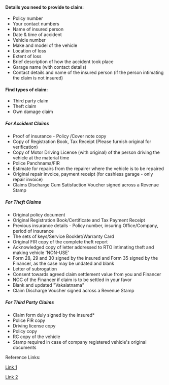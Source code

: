 
#### Details you need to provide to claim:

-	Policy number
-	Your contact numbers
-	Name of insured person
-	Date & time of accident
-	Vehicle number
-	Make and model of the vehicle
-	Location of loss
-	Extent of loss
-	Brief description of how the accident took place
-	Garage name (with contact details)
-	Contact details and name of the insured person (if the person intimating the claim is not insured)


#### Find types of claim:
  * Third party claim
  * Theft claim
  * Own damage claim
##### For Accident Claims
-	Proof of insurance - Policy /Cover note copy
-	Copy of Registration Book, Tax Receipt (Please furnish original for verification)
-	Copy of Motor Driving License (with original) of the person driving the vehicle at the material time
-	Police Panchnama/FIR
-	Estimate for repairs from the repairer where the vehicle is to be repaired
-	Original repair invoice, payment receipt (for cashless garage - only repair invoice)
-	Claims Discharge Cum Satisfaction Voucher signed across a Revenue Stamp
##### For Theft Claims
-	Original policy document
-	Original Registration Book/Certificate and Tax Payment Receipt
-	Previous insurance details - Policy number, insuring Office/Company, period of insurance
-	The sets of keys/Service Booklet/Warranty Card
-	Original FIR copy of the complete theft report
-	Acknowledged copy of letter addressed to RTO intimating theft and making vehicle 'NON-USE'
-	Form 28, 29 and 30 signed by the insured and Form 35 signed by the Financer, as the case may be undated and blank
-	Letter of subrogation
-	Consent towards agreed claim settlement value from you and Financer
-	NOC of the Financer if claim is to be settled in your favor
-	Blank and updated "Vakalatnama"
-	Claim Discharge Voucher signed across a Revenue Stamp

 ##### For Third Party Claims

-	Claim form duly signed by the insured*
-	Police FIR copy
-	Driving license copy
-	Policy copy
-	RC copy of the vehicle
-	Stamp required in case of company registered vehicle's original documents




Reference Links: 

[Link 1](https://www.reliancegeneral.co.in/Insurance/Claims/Motor-Claims-Documents.aspx (to apply))

[Link 2](http://www.nios.ac.in/media/documents/VocInsServices/m3-f7.pdf)


